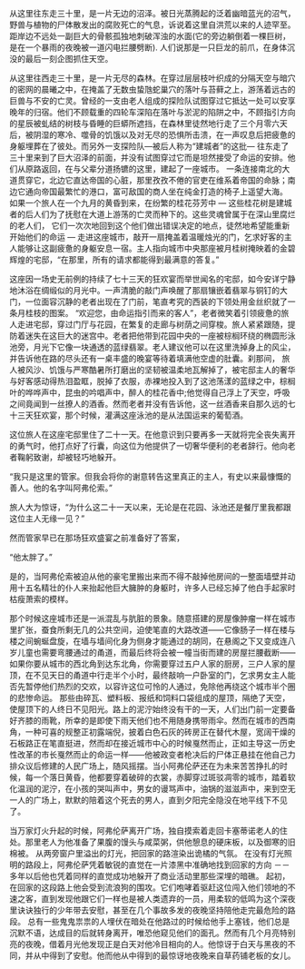 从这里往东走三十里，是一片无边的沼泽。被日光蒸腾起的泛着幽暗蓝光的沼气，野兽与植物的尸体散发出的腐败死亡的气息，诉说着这里自洪荒以来的人迹罕至。距岸边不远处一副巨大的骨骸孤独地刺破浑浊的水面(它的旁边躺倒着一棵巨树，是在一个暴雨的夜晚被一道闪电拦腰劈断). 人们说那是一只巨龙的前爪，在身体沉没的最后一刻企图抓住天空。

从这里往西走三十里，是一片无尽的森林。在穿过层层枝叶织成的分隔天空与暗穴的密网的晨曦之中，在掩盖了无数虫蛰虺蛇巢穴的落叶与苔藓之上，游荡着远古的巨兽与不安的亡灵。曾经的一支由老人组成的探险队试图穿过它抵达一处可以安享晚年的归宿。他们不顾载重的四轮车深陷在落叶与淤泥的陷阱之中，不顾指引方向的星辰被虬结的树枝与昏睡的巨蟒所遮挡，在森林里徒然地行走了三个月零六天后，被阴湿的寒冷、噬骨的饥饿以及对无尽的恐惧所击溃，在一声叹息后把疲惫的身躯埋葬在了彼处。而另外一支探险队—被后人称为“建城者”的这批— 往东走了三十里来到了巨大沼泽的前面，并没有试图穿过它而是坦然接受了命运的安排。他们从原路返回，在与父辈分道扬镳的这里，建起了一座城市。 一条连接南北的大道贯穿它，北边它直达帝国的心脏，那里孜孜不倦的官吏在维系着帝国的命脉；南边它通向帝国最繁忙的港口，富可敌国的商人坐在纯金打造的椅子上遥望大海。 如果一个旅人在一个九月的黄昏到来，在纷繁的桂花芬芳中 — 这些桂花树是建城者的后人们为了抚慰在大道上游荡的亡灵而种下的。这些灵魂曾属于在深山里腐烂的老人们， 它们一次次地回到这个他们做出错误决定的地点，徒然地希望能重新开始他们的命运 — 走进这座城市，敲开一扇掩盖着温暖烛光的门，乞求好客的主人能够让这副疲惫的身躯安息一宿。主人指向城市中央那座被月桂树掩映着的金碧辉煌的宅邸，“在那里，所有的请求都能得到最满意的答复。”

这座因一场史无前例的持续了七十三天的狂欢宴而举世闻名的宅邸，如今安详宁静地沐浴在绸缎似的月光中。一声清脆的敲门声唤醒了那扇镶嵌着翡翠与铜钉的大门，一位面容沉静的老者出现在了门前，笔直考究的西装的下领处用金丝织就了一条月桂枝的图案。 “欢迎您，由命运指引而来的客人”，老者微笑着引领疲惫的旅人走进宅邸，穿过门厅与花园，在繁复的走廊与树荫之间穿梭。旅人紧紧跟随，提防着迷失在这巨大的迷宫中。老者把他带到花园中央的一座被棕榈环绕的椭圆形泳池旁，月光下它像一块通透的蓝绿翡翠。老人建议他可以在这里洗掉身上的风尘，并告诉他在路的尽头还有一桌丰盛的晚宴等待着填满他空虚的肚囊。刹那间， 旅人被风沙、饥饿与严寒酷暑所打磨出的坚韧被温柔地瓦解掉了，被宅邸主人的奢华与好客感动得热泪盈眶，脱掉了衣服，赤裸地投入到了这池荡漾的蓝绿之中，棕榈叶的哗哗声中，昆虫的吟唱声中，醉人的桂花香中;他觉得自己浮上了天空，呼吸之间竟闻到一丝撩人的酒香。然而老者并没有告诉他，这一丝酒香来自那久远的七十三天狂欢宴，那个时候，灌满这座泳池的是从法国运来的葡萄酒。

这位旅人在这座宅邸里住了二十一天。在他意识到只要再多一天就将完全丧失离开的勇气时，他打点好了行囊，向这位为他提供了一切奢华便利的老者辞行。他向老者鞠躬致谢，却被轻巧地躲开。

“我只是这里的管家。但我会将你的谢意转告这里真正的主人，有史以来最慷慨的善人。他的名字叫阿弗伦索。”

旅人大为惊讶，“为什么这二十一天以来，无论是在花园、泳池还是餐厅里我都跟这位主人无缘一见？”

然而管家早已在那场狂欢盛宴之前准备好了答案，

“他太胖了。”

是的，当阿弗伦索被迫从他的豪宅里搬出来而不得不敲掉他房间的一整面墙壁并动用十五名精壮的仆人来抬起他巨大臃肿的身躯时，许多人已经忘掉了他白手起家时枯瘦萧索的模样。 

那个时候这座城市还是一派混乱与肮脏的景象。随意搭建的房屋像肿瘤一样在城市里扩张，蚕食所剩无几的公共空间，迫使笔直的大路改道——它像肠子一样在楼与楼之间蜿蜒盘旋，在墙与墙间化身为侧身才能通过的胡同，在悬阁之下又变成连八岁儿童也需要弯腰通过的甬道，而最后终将会被一幢当街而建的房屋拦腰截断——如果你要从城市的西北角到达东北角，你需要穿过五户人家的厨房，三户人家的屋顶，在不见天日的甬道中行走半个小时，最终敲响一户卧室的门，乞求男女主人能否先暂停他们热烈的交欢，以容许这位可怜的人通过，免除他再绕这个城市半个圈的悲惨命运。 那些由碎瓦、塑料板、报纸和饲料口袋组成的屋顶，隔绝了天空，使屋顶下的人终日不见阳光。路上的泥泞始终没有干的一天，人们出门前一定要备好齐膝的雨靴，所幸的是即使下雨天他们也不用随身携带雨伞。然而在城市的西南角，一种可喜的规整正初露端倪，披着白色石灰的砖房正在替代木屋，宽阔干燥的石板路正在笔直挺进，然而却在接近城市中心的时候戛然而止，正如主导这一历史性改革的市长戛然而止的命运一样——他被政变者枪决后的尸体正悬挂在他自己力排众议后修建的人民广场上，随风摇摆。当小阿弗伦萨还在为未来苦苦挣扎的时候，每一个落日黄昏，他都要穿着破碎的衣裳，赤脚穿过斑驳凋零的城市，踏着软化温润的泥泞，在小孩的哭叫声中，男女的谩骂声中，油锅的滋滋声中，来到空无一人的广场上，默默的陪着这个死去的男人，直到夕阳完全隐没在地平线下不见了。

当万家灯火升起的时候，阿弗伦萨离开广场，独自摸索着走回卡塞蒂诺老人的住处。那里老人为他准备了果腹的馒头与咸菜粥，供他憩息的硬床板，以及御寒的旧棉被。 从两旁窗户里溢出的灯光，把回家的路渲染出诡橘的气氛。 在没有灯光照明的路段上，阿弗伦萨凭着敏锐的直觉在一片漆黑中准确地找到回家的方向 －－多年以后他也凭着同样的直觉成功地躲开了商业活动里那些深埋的暗礁。 起初，在回家的这段路上他会受到流浪狗的围攻。它们咆哮着驱赶这位闯入他们领地的不速之客，直到发现他跟它们一样也是被人类遗弃的一员，用柔软的低鸣为这个深夜里诀诀独行的少年带去安慰，甚至在几个事故多发的夜晚坚持陪他走完最危险的路段。 总有一些鬼鬼祟祟的人埋伏在暗处在他路过的时候给他手上塞钱，他们总是沉默不语，达成目的后就转身离开，唯恐他窥见他们的面孔。然而有几个月亮特别亮的夜晚，借着月光他发现正是白天对他冷目相向的人。他惊讶于白天与黑夜的不同，并从中得到了安慰。他而他从中得到的最惊讶地夜晚来自草药铺老板的女儿。
